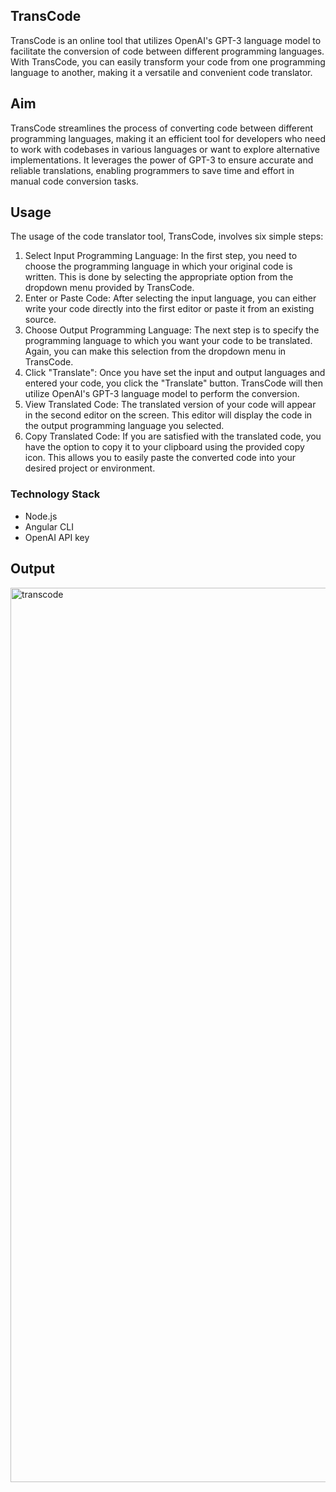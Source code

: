 ## TransCode
TransCode is an online tool that utilizes OpenAI's GPT-3 language model to facilitate the conversion of code between different programming languages. With TransCode, you can easily transform your code from one programming language to another, making it a versatile and convenient code translator.

## Aim
TransCode streamlines the process of converting code between different programming languages, making it an efficient tool for developers who need to work with codebases in various languages or want to explore alternative implementations. It leverages the power of GPT-3 to ensure accurate and reliable translations, enabling programmers to save time and effort in manual code conversion tasks.

## Usage
The usage of the code translator tool, TransCode, involves six simple steps:
1) Select Input Programming Language: In the first step, you need to choose the programming language in which your original code is written. This is done by selecting the appropriate option from the dropdown menu provided by TransCode.
2) Enter or Paste Code: After selecting the input language, you can either write your code directly into the first editor or paste it from an existing source.
3) Choose Output Programming Language: The next step is to specify the programming language to which you want your code to be translated. Again, you can make this selection from the dropdown menu in TransCode.
4) Click "Translate": Once you have set the input and output languages and entered your code, you click the "Translate" button. TransCode will then utilize OpenAI's GPT-3 language model to perform the conversion.
5) View Translated Code: The translated version of your code will appear in the second editor on the screen. This editor will display the code in the output programming language you selected.
6) Copy Translated Code: If you are satisfied with the translated code, you have the option to copy it to your clipboard using the provided copy icon. This allows you to easily paste the converted code into your desired project or environment.


### Technology Stack
- Node.js 
- Angular CLI 
- OpenAI API key

## Output
<img width="1431" alt="transcode" src="https://github.com/RoshniBhanushali/TransCode/assets/95101819/1dc7f573-cfba-4ff0-b4af-0dcea42ff304">

